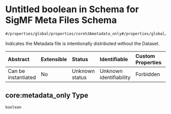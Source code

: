 # Untitled boolean in Schema for SigMF Meta Files Schema

```txt
#/properties/global/properties/core%3Ametadata_only#/properties/global/properties/core:metadata_only
```

Indicates the Metadata file is intentionally distributed without the Dataset.

| Abstract            | Extensible | Status         | Identifiable            | Custom Properties | Additional Properties | Access Restrictions | Defined In                                                         |
| :------------------ | :--------- | :------------- | :---------------------- | :---------------- | :-------------------- | :------------------ | :----------------------------------------------------------------- |
| Can be instantiated | No         | Unknown status | Unknown identifiability | Forbidden         | Allowed               | none                | [sigmf.schema.json\*](../sigmf.schema.json "open original schema") |

## core:metadata\_only Type

`boolean`
